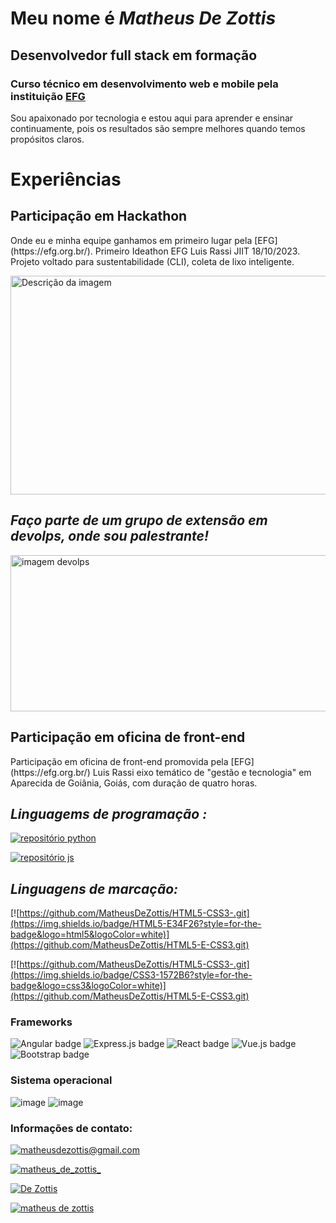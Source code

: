 

# Meu nome é *Matheus De Zottis*

## Desenvolvedor full stack em formação

### Curso técnico em desenvolvimento web e mobile pela instituição [EFG](https://efg.org.br/)

<p>Sou apaixonado por tecnologia e estou aqui para aprender e ensinar continuamente, pois os resultados são sempre melhores quando temos propósitos claros.</p>

# **Experiências**

## **Participação em Hackathon**

<p>Onde eu e minha equipe ganhamos em primeiro lugar pela [EFG](https://efg.org.br/). Primeiro Ideathon EFG Luis Rassi JIIT 18/10/2023. Projeto voltado para sustentabilidade (CLI), coleta de lixo inteligente.</p>

<img src="https://lh3.googleusercontent.com/pw/AP1GczP2x6z2pb8d3or_qJa7IPqRK1wLwin9Q08Jc_1_G2SiApWDaHeUdDLvY3LS4bWDi9Dej3ld_BY_BfZI9SiB5D5saRAvD2VDok4upZuAlJFkj5gbsmOrknTX7y42pN0SGBjxjH5mhA1NdowU-ohk_4tt=w823-h620-s-no-gm?authuser=0" alt="Descrição da imagem" width="600px" height="350px" >


## ***Faço parte de um grupo de extensão em ***devolps***, onde sou palestrante!*** 

<img src="https://cdn.shortpixel.ai/client/to_auto,q_glossy,ret_img,w_1366/https://4linux.com.br/wp-content/uploads/2020/08/o-que-e-devops.jpg" alt="imagem devolps" width="600px" height="250px"  margin: auto>



## **Participação em oficina de front-end**


<p>Participação em oficina de front-end promovida pela [EFG](https://efg.org.br/) Luis Rassi eixo temático de "gestão e tecnologia" em Aparecida de Goiânia, Goiás, com duração de quatro horas.</p>


## ***Linguagems de programação :*** 


[![repositório python](https://img.shields.io/badge/Python-14354C?style=for-the-badge&logo=python&logoColor=white)](https://github.com/MatheusDeZottis/PYTHON.git)

[![repositório js](https://img.shields.io/badge/JavaScript-F7DF1E?style=for-the-badge&logo=javascript&logoColor=black)](https://github.com/MatheusDeZottis/java-Script.git)

## ***Linguagens de marcação:***

[![https://github.com/MatheusDeZottis/HTML5-CSS3-.git](https://img.shields.io/badge/HTML5-E34F26?style=for-the-badge&logo=html5&logoColor=white)](https://github.com/MatheusDeZottis/HTML5-E-CSS3.git)

[![https://github.com/MatheusDeZottis/HTML5-CSS3-.git](https://img.shields.io/badge/CSS3-1572B6?style=for-the-badge&logo=css3&logoColor=white)](https://github.com/MatheusDeZottis/HTML5-E-CSS3.git)

<h3> Frameworks </h3>
<img src="https://img.shields.io/badge/Angular-DD0031?style=for-the-badge&logo=angular&logoColor=white" alt="Angular badge">
<img src="https://img.shields.io/badge/Express.js-404D59?style=for-the-badge" alt="Express.js badge">
<img src="https://img.shields.io/badge/React-20232A?style=for-the-badge&logo=react&logoColor=61DAFB" alt="React badge">
<img src="https://img.shields.io/badge/Vue.js-35495E?style=for-the-badge&logo=vue.js&logoColor=4FC08D" alt="Vue.js badge">
<img src="https://img.shields.io/badge/Bootstrap-563D7C?style=for-the-badge&logo=bootstrap&logoColor=white" alt="Bootstrap badge">



<h3> Sistema operacional </h3>

![image](https://img.shields.io/badge/Linux-FCC624?style=for-the-badge&logo=linux&logoColor=black)
![image](https://img.shields.io/badge/Ubuntu-E95420?style=for-the-badge&logo=ubuntu&logoColor=white)


<h3> Informações de contato: </h3>

[![matheusdezottis@gmail.com](https://img.shields.io/badge/Gmail-D14836?style=for-the-badge&logo=gmail&logoColor=white)](https://www.google.com/intl/pt-BR/gmail/about//matheusdezottis@gmail.com)


[![matheus_de_zottis_](https://img.shields.io/badge/Instagram-E4405F?style=for-the-badge&logo=instagram&logoColor=white)](https://www.instagram.com//matheus_de_zottis_)

[![De Zottis](https://img.shields.io/badge/WhatsApp-25D366?style=for-the-badge&logo=whatsapp&logoColor=white)](https://wa.me/message/F4XWMHTVMDC2H1)

[![matheus de zottis](https://img.shields.io/badge/LinkedIn-0077B5?style=for-the-badge&logo=linkedin&logoColor=white)](https://www.linkedin.com/in/matheus-de-zottis-5635a6294)




